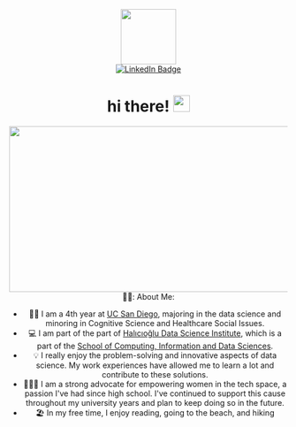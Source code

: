 <div id="header" align="center">
  <img src="https://attic.sh/vf2hli7mpxpuz1hk8rbq0g9wx861" width="100"
</div>

<div id="badges">
  <a href="linkedin.com/in/lina-battikha/">
    <img src="https://img.shields.io/badge/LinkedIn-blue?style=for-the-badge&logo=linkedin&logoColor=white" alt="LinkedIn Badge"/>
  </a>
</div>

<h1>
  hi there!
  <img src="https://media.giphy.com/media/hvRJCLFzcasrR4ia7z/giphy.gif" width="30px"/>
</h1>

<div align="center">
  <img src="https://encrypted-tbn0.gstatic.com/images?q=tbn:ANd9GcQbI0fSe-i0ruT-nA6gAUgtTcaCDMoManl4zoYQ8KzTeREnVH3ayLl2jYWBiSknESlZuvY&usqp=CAU" width="600" height="300/>
</div>

---
### 👩‍💻: About Me: 
- 👩‍🎓 I am a 4th year at <a href="https://ucsd.edu/">UC San Diego</a>, majoring in the data science and minoring in Cognitive Science and Healthcare Social Issues.
- 💻 I am part of the part of <a href="https://datascience.ucsd.edu/">Halıcıoğlu Data Science Institute</a>, which is a part of the <a href="https://scids.ucsd.edu/">School of Computing, Information and Data Sciences</a>.
- 💡 I really enjoy the problem-solving and innovative aspects of data science. My work experiences have allowed me to learn a lot and contribute to these solutions.
- 🧑‍🤝‍🧑 I am a strong advocate for empowering women in the tech space, a passion I've had since high school. I've continued to support this cause throughout my university years and plan to keep doing so in the future.
- 🏖 In my free time, I enjoy reading, going to the beach, and hiking

